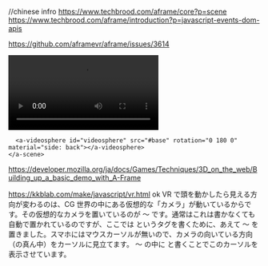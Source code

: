 //chinese infro
https://www.techbrood.com/aframe/core?p=scene
https://www.techbrood.com/aframe/introduction?p=javascript-events-dom-apis

https://github.com/aframevr/aframe/issues/3614
<!DOCTYPE html>
<html>
  <head>
    <script src="https://aframe.io/releases/0.8.0/aframe.min.js"></script>
  </head>
  <body>
    <a-scene>
      <a-assets>
        <video id="base" loop="true" src="videos/Scene1_Take1.mp4" preload="auto"></video>
      </a-assets>

      <a-videosphere id="videosphere" src="#base" rotation="0 180 0" material="side: back"></a-videosphere>
    </a-scene>
  </body>
</html>


https://developer.mozilla.org/ja/docs/Games/Techniques/3D_on_the_web/Building_up_a_basic_demo_with_A-Frame

https://kkblab.com/make/javascript/vr.html ok
VR で頭を動かしたら見える方向が変わるのは、CG 世界の中にある仮想的な「カメラ」が動いているからです。その仮想的なカメラを置いているのが <a-camera> ～ </a-camera> です。通常はこれは書かなくても自動で置かれているのですが、ここでは <a-cursor></a-cursor> というタグを書くために、あえて <a-camera> ～ </a-camera> を置きました。スマホにはマウスカーソルが無いので、カメラの向いている方向（の真ん中）をカーソルに見立てます。<a-camera> ～ </a-camera> の中に <a-cursor></a-cursor> と書くことでこのカーソルを表示させています。

